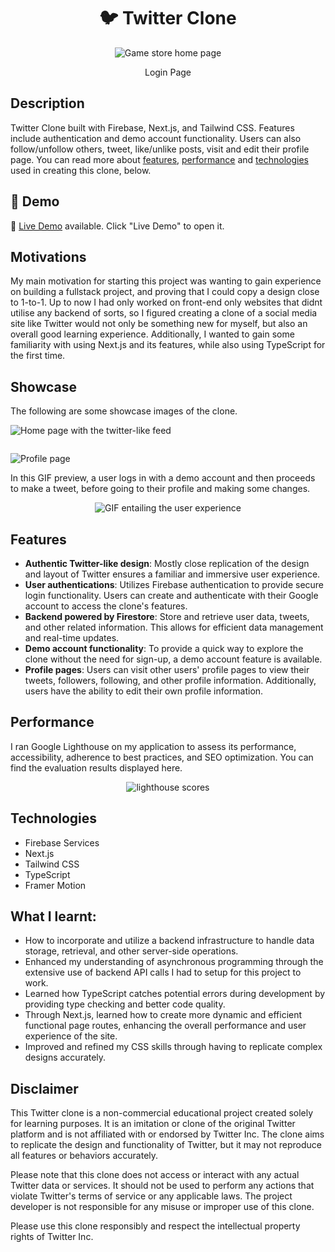 <h1 align="center">🐦 Twitter Clone</h1>

<p align="center">
  <img src="https://github.com/yondagonda/twitter-clone/assets/109213163/3c318bd3-df2a-4760-95f8-5fd17b7a2f31"= alt="Game store home page">
</p>

<p align="center">
  Login Page
</p>

## Description

Twitter Clone built with Firebase, Next.js, and Tailwind CSS. Features include authentication and demo account functionality. Users can also follow/unfollow others, tweet, like/unlike posts, visit and edit their profile page.
You can read more about [features](#features), [performance](#performance) and [technologies](#technologies) used in creating this clone, below.

## 🔴 Demo
🧪 [Live Demo](https://twitter-clone-o5prpumh2-yondagonda.vercel.app/) available. Click "Live Demo" to open it.

## Motivations
My main motivation for starting this project was wanting to gain experience on building a fullstack project, and proving that I could copy a design close to 1-to-1. Up to now I had only worked on front-end only websites that didnt utilise any backend of sorts, so I figured creating a clone of a social media site like Twitter would not only be something new for myself, but also an overall good learning experience. Additionally, I wanted to gain some familiarity with using Next.js and its features, while also using TypeScript for the first time.

## Showcase
The following are some showcase images of the clone.
<p>
<img src="https://github.com/yondagonda/twitter-clone/assets/109213163/55c32a09-c568-45c3-a59e-1d2c2626e251" alt="Home page with the twitter-like feed">
</p>
<p>
<img src="https://github.com/yondagonda/twitter-clone/assets/109213163/bacc829e-97c4-46c8-a2b4-bb3231f98a82" alt="">
</p>
<p>
<img src="https://github.com/yondagonda/twitter-clone/assets/109213163/5baff339-4cfe-4ba5-ad0c-6af44b46ce82" alt="Profile page">
</p>

In this GIF preview, a user logs in with a demo account and then proceeds to make a tweet, before going to their profile and making some changes.
<p align="center">
<img src="https://github.com/yondagonda/twitter-clone/assets/109213163/9806092d-8987-4699-ac80-a5956c5976c1" alt="GIF entailing the user experience">
</p>

## Features
- **Authentic Twitter-like design**: Mostly close replication of the design and layout of Twitter ensures a familiar and immersive user experience. 
- **User authentications**: Utilizes Firebase authentication to provide secure login functionality. Users can create and authenticate with their Google account to access the clone's features.
- **Backend powered by Firestore**: Store and retrieve user data, tweets, and other related information. This allows for efficient data management and real-time updates.
- **Demo account functionality**: To provide a quick way to explore the clone without the need for sign-up, a demo account feature is available.
- **Profile pages**: Users can visit other users' profile pages to view their tweets, followers, following, and other profile information. Additionally, users have the ability to edit their own profile information.

## Performance
I ran Google Lighthouse on my application to assess its performance, accessibility, adherence to best practices, and SEO optimization. You can find the evaluation results displayed here.

<p align="center">
<img src="https://github.com/yondagonda/twitter-clone/assets/109213163/842c9766-4514-4c5b-a1c1-c9d8394434c3" alt="lighthouse scores">
</p>

## Technologies 
- Firebase Services
- Next.js
- Tailwind CSS
- TypeScript
- Framer Motion

## What I learnt:
- How to incorporate and utilize a backend infrastructure to handle data storage, retrieval, and other server-side operations.
- Enhanced my understanding of asynchronous programming through the extensive use of backend API calls I had to setup for this project to work.
- Learned how TypeScript catches potential errors during development by providing type checking and better code quality.
- Through Next.js, learned how to create more dynamic and efficient functional page routes, enhancing the overall performance and user experience of the site.
- Improved and refined my CSS skills through having to replicate complex designs accurately.

## Disclaimer
This Twitter clone is a non-commercial educational project created solely for learning purposes. It is an imitation or clone of the original Twitter platform and is not affiliated with or endorsed by Twitter Inc. The clone aims to replicate the design and functionality of Twitter, but it may not reproduce all features or behaviors accurately.

Please note that this clone does not access or interact with any actual Twitter data or services. It should not be used to perform any actions that violate Twitter's terms of service or any applicable laws. The project developer is not responsible for any misuse or improper use of this clone.

Please use this clone responsibly and respect the intellectual property rights of Twitter Inc.

